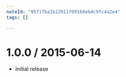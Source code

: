 ```yaml
---
noteId: "95717ba1b13911f09168ebdc9fc4a2e4"
tags: []

---
```


1.0.0 / 2015-06-14
==================

  * Initial release
